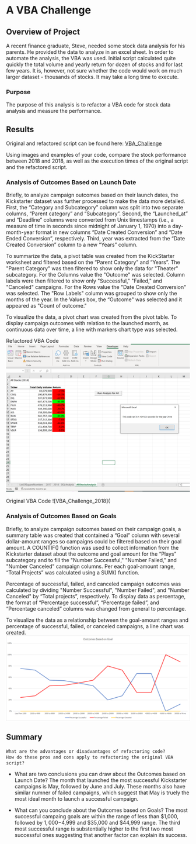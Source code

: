 # A VBA Challenge


## **Overview of Project**
A recent finance graduate, Steve, needed some stock data analysis for his parents. He provided the data to analyze in an excel sheet. In order to automate the analysis, the VBA was used. Initial script calculated quite quickly the total volume and yearly return for dozen of stocks and for last few years. It is, however, not sure whether the code would work on much larger dataset - thousands of stocks. It may take a long time to execute. 

### Purpose
The purpose of this analysis is to refactor a VBA code for stock data analysis and measure the performance. 


## **Results**
Original and refactored script can be found here:
[VBA_Challenge](https://github.com/MSF2141/stock-analysis/blob/df71324ba2be48367c9bef26d1e495ddf80cc07d/VBA_Challenge.zip)

Using images and examples of your code, compare the stock performance between 2018 and 2018, as well as the execution times of the original script and the refactored script.
### Analysis of Outcomes Based on Launch Date
Briefly, to analyze campaign outcomes based on their launch dates, the Kickstarter dataset was further processed to make the data more detailed. First, the “Category and Subcategory” column was split into two separate columns, “Parent category” and “Subcategory”. Second, the “Launched_at” and “Deadline” columns were converted from Unix timestamps (i.e., a measure of time in seconds since midnight of January 1, 1970) into a day-month-year format in new columns “Date Created Conversion” and “Date Ended Conversion”, respectively. Third, year was extracted from the “Date Created Conversion” column to a new “Years” column.  

To summarize the data, a pivot table was created from the KickStarter worksheet and filtered based on the “Parent Category” and “Years”. The "Parent Category" was then filtered to show only the data for "Theater" subcategory. For the Columns value the "Outcome" was selected. Column labels were then filtered to show only "Successful," "Failed," and "Canceled" campaigns. For the Rows value the "Date Created Conversion" was selected. The "Row Labels" column was grouped to show only the months of the year. In the Values box, the “Outcome" was selected and it appeared as "Count of outcome."	

To visualize the data, a pivot chart was created from the pivot table. To display campaign outcomes with relation to the launched month, as continuous data over time, a line with markers chart type was selected. 

Refactored VBA Code
![VBA_Challenge_2018_refactored](https://github.com/MSF2141/stock-analysis/blob/9f3766bcac3e77ec054fa10f6a1a70b20d7aaa3e/Resources/VBA_Challenge_2018_refactored.png)


Original VBA Code
![VBA_Challenge_2018](

### Analysis of Outcomes Based on Goals
Briefly, to analyze campaign outcomes based on their campaign goals, a summary table was created that contained a “Goal” column with several dollar-amount ranges so campaigns could be filtered based on their goal amount.  A COUNTIF() function was used to collect information from the Kickstarter dataset about the outcome and goal amount for the “Plays” subcategory and to fill the "Number Successful," "Number Failed," and "Number Canceled" campaign columns. Per each goal-amount range, “Total  Projects” was calculated using a SUM() function.  

Percentage of successful, failed, and canceled campaign outcomes was calculated by dividing "Number Successful", "Number Failed", and "Number Canceled" by “Total projects”, respectively. To display data as percentage, the format of  “Percentage successful”, “Percentage failed”, and “Percentage canceled” columns was changed from general to percentage.

To visualize the data as a relationship between the goal-amount ranges and percentage of successful, failed, or canceled campaigns, a line chart was created.
![Outcomes_vs_Goals](https://github.com/MSF2141/kickstarter-analysis/blob/c1ef0c78db6bd53c981d6a32ab45600eeef5841d/Resources/Outcomes_vs_Goals.png)



## **Summary**

    What are the advantages or disadvantages of refactoring code?
    How do these pros and cons apply to refactoring the original VBA script?

- What are two conclusions you can draw about the Outcomes based on Launch Date?
The month that launched the most successful Kickstarter campaigns is May, followed by June and July. These months also have similar numner of failed campaigns, which suggest that May is truely the most ideal month to launch a successful campaign.

- What can you conclude about the Outcomes based on Goals?
The most successful campaing goals are within the range of less than $1,000, followed by $1,000-$4,999 and $35,000 and $44,999 range. The third most successful range is substentially higher to the first two most successful ones suggesting that another factor can explain its success.
